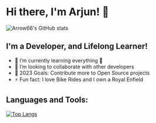 # Hi there, I'm Arjun! 👋

![Arrow66's GitHub stats](https://github-readme-stats.vercel.app/api?username=Arrow66&show_icons=true&theme=tokyonight)

## I'm a Developer, and Lifelong Learner!

- 🌱 I’m currently learning everything 🤣
- 👯 I’m looking to collaborate with other developers
- 🥅 2023 Goals: Contribute more to Open Source projects
- ⚡ Fun fact: I love Bike Rides and I own a Royal Enfield 

## Languages and Tools:

[![Top Langs](https://github-readme-stats.vercel.app/api/top-langs/?username=Arrow66)](https://github.com/anuraghazra/github-readme-stats)

